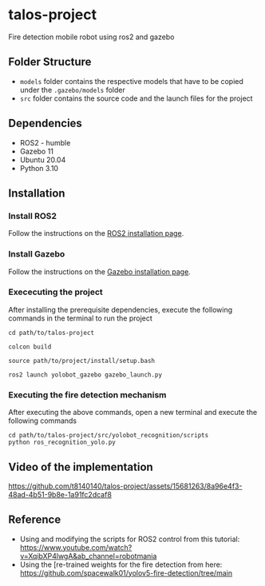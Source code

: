 # talos-project
Fire detection mobile robot using ros2 and gazebo

## Folder Structure
- `models` folder contains the respective models that have to be copied under the `.gazebo/models` folder
- `src` folder contains the source code and the launch files for the project

## Dependencies
- ROS2 - humble
- Gazebo 11
- Ubuntu 20.04
- Python 3.10

## Installation
### Install ROS2
Follow the instructions on the [ROS2 installation page](https://docs.ros.org/en/rolling/Installation/Alternatives/Ubuntu-Development-Setup.html).

### Install Gazebo
Follow the instructions on the [Gazebo installation page](http://gazebosim.org/tutorials?tut=install_ubuntu).


### Exececuting the project
After installing the prerequisite dependencies, execute the following commands in the terminal to run the project
```
cd path/to/talos-project
```
```
colcon build
```
```
source path/to/project/install/setup.bash
```
```
ros2 launch yolobot_gazebo gazebo_launch.py
```

### Executing the fire detection mechanism
After executing the above commands, open a new terminal and execute the following commands
```
cd path/to/talos-project/src/yolobot_recognition/scripts
python ros_recognition_yolo.py
```

## Video of the implementation
https://github.com/t8140140/talos-project/assets/15681263/8a96e4f3-48ad-4b51-9b8e-1a91fc2dcaf8

## Reference
* Using and modifying the scripts for ROS2 control from this tutorial: https://www.youtube.com/watch?v=XqibXP4lwgA&ab_channel=robotmania
* Using the [re-trained weights for the fire detection from here: https://github.com/spacewalk01/yolov5-fire-detection/tree/main

